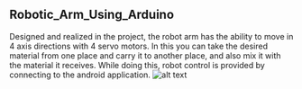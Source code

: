 ## Robotic_Arm_Using_Arduino
Designed and realized in the project, the robot arm has the ability to move in 4 axis directions with 4 servo motors.
In this you can take the desired material from one place and carry it to another place, and also mix it with the material it receives.
While doing this, robot control is provided by connecting to the android application.
![alt text](https://github.com/aneesh30/Robotic_Arm_Using_Arduino/blob/master/Robotic_arm.jpeg)
